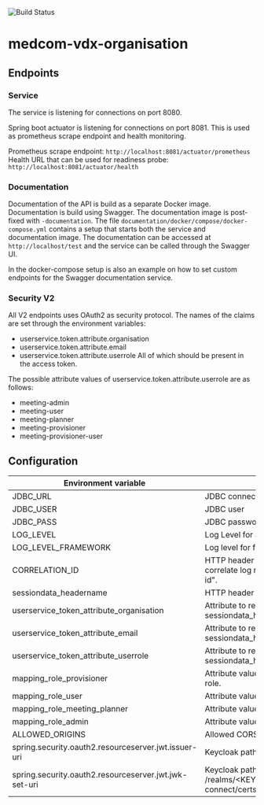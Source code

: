 ![Build Status](https://github.com/KvalitetsIT/medcom-vdx-organisation/workflows/CICD/badge.svg)
# medcom-vdx-organisation

## Endpoints

### Service

The service is listening for connections on port 8080.

Spring boot actuator is listening for connections on port 8081. This is used as prometheus scrape endpoint and health monitoring. 

Prometheus scrape endpoint: `http://localhost:8081/actuator/prometheus`  
Health URL that can be used for readiness probe: `http://localhost:8081/actuator/health`

### Documentation

Documentation of the API is build as a separate Docker image. Documentation is build using Swagger. The documentation 
image is post-fixed with `-documentation`. The file `documentation/docker/compose/docker-compose.yml` contains a  setup 
that starts both the service and documentation image. The documentation can be accessed at `http://localhost/test` 
and the service can be called through the Swagger UI. 

In the docker-compose setup is also an example on how to set custom endpoints for the Swagger documentation service.

### Security V2
All V2 endpoints uses OAuth2 as security protocol.
The names of the claims are set through the environment variables:
* userservice.token.attribute.organisation
* userservice.token.attribute.email
* userservice.token.attribute.userrole
All of which should be present in the access token.

The possible attribute values of userservice.token.attribute.userrole are as follows:
* meeting-admin
* meeting-user
* meeting-planner
* meeting-provisioner
* meeting-provisioner-user

## Configuration

| Environment variable                                  | Description                                                                                          | Required |
|-------------------------------------------------------|------------------------------------------------------------------------------------------------------|----------|
| JDBC_URL                                              | JDBC connection URL                                                                                  | Yes      |
| JDBC_USER                                             | JDBC user                                                                                            | Yes      |
| JDBC_PASS                                             | JDBC password                                                                                        | Yes      |
| LOG_LEVEL                                             | Log Level for applikation  log. Defaults to INFO.                                                    | No       |
| LOG_LEVEL_FRAMEWORK                                   | Log level for framework. Defaults to INFO.                                                           | No       |
| CORRELATION_ID                                        | HTTP header to take correlation id from. Used to correlate log messages. Defaults to "x-request-id". | No       |
| sessiondata_headername                                | HTTP header containing session data.                                                                 | Yes      |
| userservice_token_attribute_organisation              | Attribute to read organisation from in sessiondata_header or access token                            | Yes      | 
| userservice_token_attribute_email                     | Attribute to read email from in sessiondata_header or access token                                   | Yes      |
| userservice_token_attribute_userrole                  | Attribute to read user role from in sessiondata_header or access token                               | Yes      | 
| mapping_role_provisioner                              | Attribute value to map to meeting-provision role.                                                    | Yes      |
| mapping_role_user                                     | Attribute value to map to meeting-user role.                                                         | Yes      |
| mapping_role_meeting_planner                          | Attribute value to map to meeting-planner role.                                                      | Yes      |
| mapping_role_admin                                    | Attribute value to map to meeting-admin role.                                                        | Yes      |
| ALLOWED_ORIGINS                                       | Allowed CORS origins                                                                                 | Yes      |  
| spring.security.oauth2.resourceserver.jwt.issuer-uri  | Keycloak path + /realms/<KEYCLOAK_REALM>                                                             | Yes      |
| spring.security.oauth2.resourceserver.jwt.jwk-set-uri | Keycloak path + /realms/<KEYCLOAK_REALM>/protocol/openid-connect/certs                               | No       |
